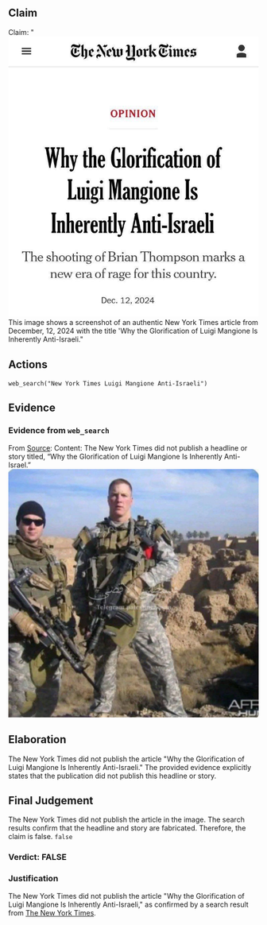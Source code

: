 ## Claim
Claim: "![image 44](media/72.jpg) This image shows a screenshot of an authentic New York Times article from December, 12, 2024 with the title 'Why the Glorification of Luigi Mangione Is Inherently Anti-Israeli."

## Actions
```
web_search("New York Times Luigi Mangione Anti-Israeli")
```

## Evidence
### Evidence from `web_search`
From [Source](https://www.nytco.com/press/tracking-misinformation-fabricated-opinion-headline/): 
Content: The New York Times did not publish a headline or story titled, “Why the Glorification of Luigi Mangione Is Inherently Anti-Israel.” ![image 1](media/0.jpg)


## Elaboration
The New York Times did not publish the article "Why the Glorification of Luigi Mangione Is Inherently Anti-Israeli." The provided evidence explicitly states that the publication did not publish this headline or story.


## Final Judgement
The New York Times did not publish the article in the image. The search results confirm that the headline and story are fabricated. Therefore, the claim is false. `false`

### Verdict: FALSE

### Justification
The New York Times did not publish the article "Why the Glorification of Luigi Mangione Is Inherently Anti-Israeli," as confirmed by a search result from [The New York Times](https://www.nytco.com/press/tracking-misinformation-fabricated-opinion-headline/).
